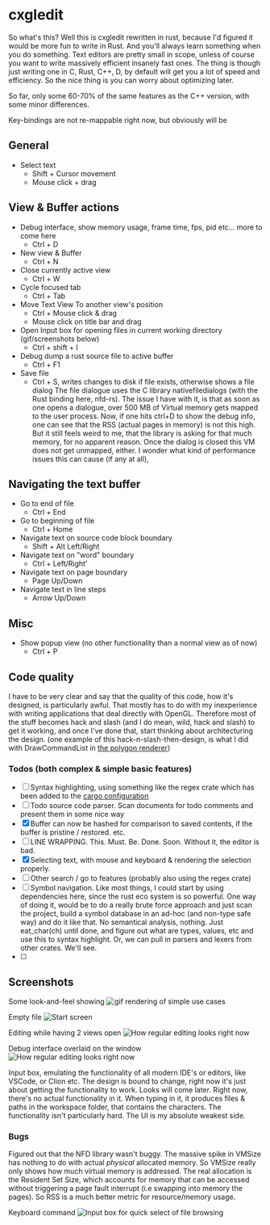 # cxgledit
So what's this? Well this is cxgledit rewritten in rust, because I'd figured it would be more fun to write in Rust. And you'll always learn something
when you do something. Text editors are pretty small in scope, unless of course you want to write massively efficient insanely fast ones. The thing is though
just writing one in C, Rust, C++, D, by default will get you a lot of speed and efficiency. So the nice thing is you can worry about optimizing later.

So far, only some 60-70% of the same features as the C++ version, with some minor differences.


Key-bindings are not re-mappable right now, but obviously will be

## General
- Select text
  - Shift + Cursor movement
  - Mouse click + drag

## View & Buffer actions 
- Debug interface, show memory usage, frame time, fps, pid etc... more to come here
  - Ctrl + D
- New view & Buffer
  - Ctrl + N
- Close currently active view
  - Ctrl + W
- Cycle focused tab
  - Ctrl + Tab
- Move Text View To another view's position
  - Ctrl + Mouse click & drag
  - Mouse click on title bar and drag
- Open Input box for opening files in current working directory (gif/screenshots below)
  - Ctrl + shift + I
- Debug dump a rust source file to active buffer
  - Ctrl + F1
- Save file
  - Ctrl + S, writes changes to disk if file exists, otherwise shows a file dialog
    The file dialogue uses the C library nativefiledialogs (with the Rust binding here, nfd-rs).
    The issue I have with it, is that as soon as one opens a dialogue, over 500 MB of Virtual memory
    gets mapped to the user process. Now, if one hits ctrl+D to show the debug info, one can see
    that the RSS (actual pages in memory) is not this high. But it still feels weird to me,
    that the library is asking for that much memory, for no apparent reason. Once the dialog is closed
    this VM does not get unmapped, either. I wonder what kind of performance issues this can cause (if any at all),
## Navigating the text buffer
- Go to end of file
  - Ctrl + End
- Go to beginning of file
  - Ctrl + Home
- Navigate text on source code block boundary
  - Shift + Alt Left/Right
- Navigate text on "word" boundary
  - Ctrl + Left/Right'
- Navigate text on page boundary
  - Page Up/Down
- Navigate text in line steps
  - Arrow Up/Down

## Misc
- Show popup view (no other functionality than a normal view as of now)
  - Ctrl + P



## Code quality
I have to be very clear and say that the quality of this code, how it's designed, is particularly awful. That mostly has to do with my inexperience
with writing applications that deal directly with OpenGL. Therefore most of the stuff becomes hack and slash (and I do mean, wild, hack and slash) to
get it working, and once I've done that, start thinking about architecturing the design. (one example of this hack-n-slash-then-design, is what I
did with DrawCommandList in [the polygon renderer](src/opengl/rectangle.rs))


### Todos (both complex & simple basic features)
- [ ] Syntax highlighting, using something like the regex crate which has been added to the [cargo configuration](Cargo.toml)
- [ ] Todo source code parser. Scan documents for todo comments and present them in some nice way
- [x] Buffer can now be hashed for comparison to saved contents, if the buffer is pristine / restored.
      etc.
- [ ] LINE WRAPPING. This. Must. Be. Done. Soon. Without it, the editor is bad.
- [x] Selecting text, with mouse and keyboard & rendering the selection properly.
- [ ] Other search / go to features (probably also using the regex crate)
- [ ] Symbol navigation. Like most things, I could start by using dependencies here, since the rust eco system is so powerful.
      One way of doing it, would be to do a really brute force approach and just scan the project, build a symbol database in an ad-hoc (and non-type safe way)
      and do it like that. No semantical analysis, nothing. Just eat_char(ch) until done, and figure out what are types, values, etc and use this to syntax highlight.
      Or, we can pull in parsers and lexers from other crates. We'll see. 
- [ ] 


## Screenshots

Some look-and-feel showing
![gif rendering of simple use cases](docs/img/rendering.gif)

Empty file
![Start screen](docs/img/empty_file.png)

Editing while having 2 views open
![How regular editing looks right now](docs/img/editing.png)

Debug interface overlaid on the window
![How regular editing looks right now](docs/img/debug_interface.png)

Input box, emulating the functionality of all modern IDE's or editors, like VSCode, or Clion etc. The design
is bound to change, right now it's just about getting the functionality to work. Looks will come later.
Right now, there's no actual functionality in it. When typing in it, it produces files & paths in the workspace
folder, that contains the characters. The functionality isn't particularly hard. The UI is my absolute weakest side.

### Bugs
Figured out that the NFD library wasn't buggy. The massive spike in VMSize has nothing to do with actual *physical* allocated memory. So VMSize really only shows how much virtual memory is addressed. The real allocation is the Resident Set Size,
which accounts for memory that can be accessed without triggering a page fault interrupt (i.e swapping into memory the pages).
So RSS is a much better metric for resource/memory usage.

Keyboard command
![Input box for quick select of file browsing](docs/img/example.png)